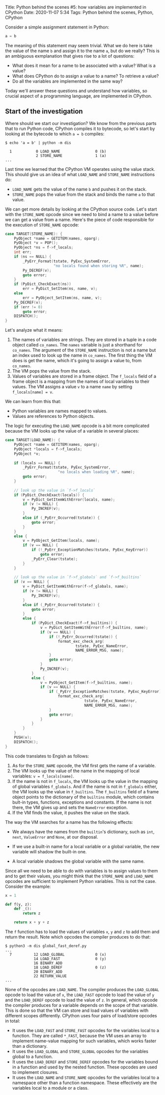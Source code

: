 Title: Python behind the scenes #5: how variables are implemented in CPython
Date: 2020-11-07 5:34
Tags: Python behind the scenes, Python, CPython

Consider a simple assignment statement in Python:

```python
a = b
```

The meaning of this statement may seem trivial. What we do here is take the value of the name `b` and assign it to the name `a`, but do we really? This is an ambiguous exmplanation that gives rise to a lot of questions:

* What does it mean for a name to be associated with a value? What is a value?
* What does CPython do to assign a value to a name? To retrieve a value?
* Do all the variables are implemented in the same way?

Today we'll answer these questions and understand how variables, so crucial aspect of a programming language, are implemented in CPython.

## Start of the investigation

Where should we start our investigation? We know from the previous parts that to run Python code, CPython compiles it to bytecode, so let's start by looking at the bytecode to which `a = b` compiles:

```
$ echo 'a = b' | python -m dis

  1           0 LOAD_NAME                0 (b)
              2 STORE_NAME               1 (a)
...
```

Last time we learned that the CPython VM operates using the value stack. This should give us an idea of what `LOAD_NAME` and `STORE_NAME` instructions do:

* `LOAD_NAME` gets the value of the name `b` and pushes it on the stack.
* `STORE_NAME` pops the value from the stack and binds the name `a` to that value.

We can get more details by looking at the CPython source code. Let's start with the `STORE_NAME` opcode since we need to bind a name to a value before we can get a value from a name. Here's the piece of code responsible for the execution of `STORE_NAME` opcode: 

```C
case TARGET(STORE_NAME): {
    PyObject *name = GETITEM(names, oparg);
    PyObject *v = POP();
    PyObject *ns = f->f_locals;
    int err;
    if (ns == NULL) {
        _PyErr_Format(tstate, PyExc_SystemError,
                      "no locals found when storing %R", name);
        Py_DECREF(v);
        goto error;
    }
    if (PyDict_CheckExact(ns))
      	err = PyDict_SetItem(ns, name, v);
    else
      	err = PyObject_SetItem(ns, name, v);
    Py_DECREF(v);
    if (err != 0)
      	goto error;
    DISPATCH();
}
```

Let's analyze what it means:

1. The names of variables are strings. They are stored in a tuple in a code object called `co_names`. The `names` variable is just a shorthand for `co_names`. The argument of the `STORE_NAME` instruction is not a name but an index used to look up the name in `co_names`.  The first thing the VM does is get the name, which it's going to assign a value to, from `co_names`.
2. The VM pops the value from the stack.
3. Values of variables are stored in a frame object. The `f_locals` field of a frame object is a mapping from the names of local variables to their values. The VM assigns a value `v` to a name `name` by setting `f_locals[name] = v`.

We can learn from this that:

* Python variables are names mapped to values.
* Values are references to Python objects.

The logic for executing the `LOAD_NAME` opcode is a bit more complicated because the VM looks up the value of a variable in several places:

```C
case TARGET(LOAD_NAME): {
    PyObject *name = GETITEM(names, oparg);
    PyObject *locals = f->f_locals;
    PyObject *v;
  
    if (locals == NULL) {
        _PyErr_Format(tstate, PyExc_SystemError,
                        "no locals when loading %R", name);
        goto error;
    }
  
  	// look up the value in `f->f_locals`
    if (PyDict_CheckExact(locals)) {
        v = PyDict_GetItemWithError(locals, name);
        if (v != NULL) {
            Py_INCREF(v);
        }
        else if (_PyErr_Occurred(tstate)) {
            goto error;
        }
    }
    else {
        v = PyObject_GetItem(locals, name);
        if (v == NULL) {
            if (!_PyErr_ExceptionMatches(tstate, PyExc_KeyError))
                goto error;
            _PyErr_Clear(tstate);
        }
    }
  
  	// look up the value in `f->f_globals` and `f->f_builtins`
    if (v == NULL) {
        v = PyDict_GetItemWithError(f->f_globals, name);
        if (v != NULL) {
            Py_INCREF(v);
        }
        else if (_PyErr_Occurred(tstate)) {
            goto error;
        }
        else {
            if (PyDict_CheckExact(f->f_builtins)) {
                v = PyDict_GetItemWithError(f->f_builtins, name);
                if (v == NULL) {
                    if (!_PyErr_Occurred(tstate)) {
                        format_exc_check_arg(
                                tstate, PyExc_NameError,
                                NAME_ERROR_MSG, name);
                    }
                    goto error;
                }
                Py_INCREF(v);
            }
            else {
                v = PyObject_GetItem(f->f_builtins, name);
                if (v == NULL) {
                    if (_PyErr_ExceptionMatches(tstate, PyExc_KeyError)) {
                        format_exc_check_arg(
                                    tstate, PyExc_NameError,
                                    NAME_ERROR_MSG, name);
                    }
                    goto error;
                }
            }
        }
    }
    PUSH(v);
    DISPATCH();
}
```

This code translates to Engish as follows:

1. As for the `STORE_NAME` opcode, the VM first gets the name of a variable.
2. The VM looks up the value of the name in the mapping of local variables: `v = f_locals[name]`.
3. If the name is not in `f_locals`, the VM looks up the value in the mapping of global variables `f_globals`. And if the name is not in `f_globals` either, the VM looks up the value in `f_builtins`. The `f_builtins` field of a frame object points  to the dictionary of the `builtins` module, which contains bult-in types, functions, exceptions and constants. If the name is not there, the VM gives up and sets the `NameError` exception. 
4. If the VM finds the value, it pushes the value on the stack.

The way the VM searches for a name has the following effects:

* We always have the names from the `builtin`'s dictionary, such as `int`, `next`, `ValueError` and `None`, at our disposal.
* If we use a built-in name for a local variable or a global variable, the new variable will shadow the built-in one.

* A local variable shadows the global variable with the same name.
  

Since all we need to be able to do with variables is to assign values to them and to get their values, you might think that the `STORE_NAME` and `LOAD_NAME` opcodes are sufficient to implement Python variables. This is not the case. Consider the example:

```python
x = 1

def f(y, z):
    def _():
        return z

    return x + y + z
```

The `f` function has to load the values of variables `x`, `y` and `z` to add them and return the result. Note which opcodes the compiler produces to do that:

```
$ python3 -m dis global_fast_deref.py
...
  7          12 LOAD_GLOBAL              0 (x)
             14 LOAD_FAST                0 (y)
             16 BINARY_ADD
             18 LOAD_DEREF               0 (z)
             20 BINARY_ADD
             22 RETURN_VALUE
...
```

None of the opcodes are `LOAD_NAME`. The compiler produces the `LOAD_GLOBAL` opcode to load the value of `x`, the `LOAD_FAST` opcode to load the value of `y` and the `LOAD_DEREF` opcode to load the value of `z`.  In general, which opcode the compiler produces for a variable depends on the scope of that variable. This is done so that the VM can store and load values of variables with different scopes differently. CPython uses four pairs of load/store opcodes in total:

* It uses the `LOAD_FAST` and `STORE_FAST` opcodes for the variables local to a function. They are called `*_FAST`, because the VM uses an array to implement name-value mapping for such variables, which works faster than a dictionary.
* It uses the `LOAD_GLOBAL` and `STORE_GLOBAL` opcodes for the variables global to a function.
* It uses the `LOAD_DEREF` and `STORE_DEREF` opcodes for the variables bound in a function and used by the nested function. These opcodes are used to implement closures.
* It uses the `LOAD_NAME` and `STORE_NAME` opcodes for the variables local to a namespace other than a function namespace. These effectively are the variables local to a module or a class.

